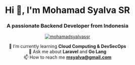 <h1 align="center">Hi 👋, I'm Mohamad Syalva SR</h1>
<h3 align="center">A passionate Backend Developer from Indonesia</h3>

<p align="center"> <a href="https://github.com/ryo-ma/github-profile-trophy">
<img src="https://github-profile-trophy.vercel.app/?username=mohamadsyalvassr" alt="mohamadsyalvassr" /></a>   </p>

<p align="center">🌱 I’m currently learning <b>Cloud Computing & DevSecOps</b> <br>
💬 Ask me about <b>Laravel</b> and <b>Go Lang</b> <br>
📫 How to reach me <b><a href="mailto:msyalva+freelancer@gmail.com">msyalva@gmail.com</a></b></p>

